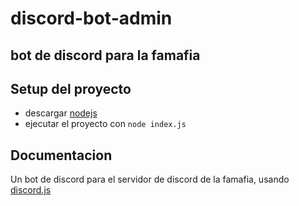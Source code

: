 # discord-bot-admin
## bot de discord para la famafia

## Setup del proyecto
- descargar [nodejs](https://nodejs.org/en)
- ejecutar el proyecto con `node index.js`


## Documentacion
Un bot de discord para el servidor de discord de la famafia, usando [discord.js](https://discord.js.org/docs/packages/core/1.0.1)
